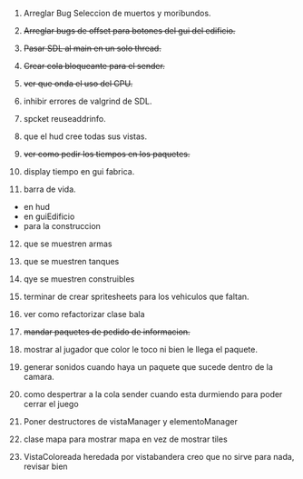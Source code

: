 1. Arreglar Bug Seleccion de muertos y moribundos.

2. ~~Arreglar bugs de offset para botones del gui del edificio.~~

3. ~~Pasar SDL al main en un solo thread.~~

4. ~~Crear cola bloqueante para el sender.~~

5. ~~ver que onda el uso del CPU.~~

6. inhibir errores de valgrind de SDL.

7. spcket reuseaddrinfo.

8. que el hud cree todas sus vistas.

9. ~~ver como pedir los tiempos en los paquetes.~~

10. display tiempo en gui fabrica.

11. barra de vida. 

* en hud
* en guiEdificio
* para la construccion

12. que se muestren armas

13. que se muestren tanques

14. qye se muestren construibles

15. terminar de crear spritesheets para los vehiculos que faltan.

16. ver como refactorizar clase bala

17. ~~mandar paquetes de pedido de informacion.~~

18. mostrar al jugador que color le toco ni bien le llega el paquete.

19. generar sonidos cuando haya un paquete que sucede dentro de la camara.

20. como despertrar a la cola sender cuando esta durmiendo para poder cerrar el juego

21. Poner destructores de vistaManager y elementoManager

22. clase mapa para mostrar mapa en vez de mostrar tiles

23. VistaColoreada heredada por vistabandera creo que no sirve para nada, revisar bien
